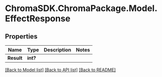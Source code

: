 # ChromaSDK.ChromaPackage.Model.EffectResponse
## Properties

Name | Type | Description | Notes
------------ | ------------- | ------------- | -------------
**Result** | **int?** |  | 

[[Back to Model list]](../README.md#documentation-for-models) [[Back to API list]](../README.md#documentation-for-api-endpoints) [[Back to README]](../README.md)

